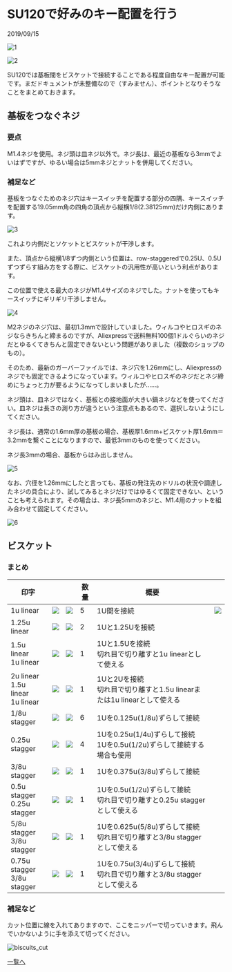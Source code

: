 # SU120で好みのキー配置を行う

2019/09/15

![1](1.jpg)

![2](2.jpg)

SU120では基板間をビスケットで接続することである程度自由なキー配置が可能です。まだドキュメントが未整備なので（すみません）、ポイントとなりそうなことをまとめておきます。

## 基板をつなぐネジ

### 要点

M1.4ネジを使用。ネジ頭は皿ネジ以外で。ネジ長は、最近の基板なら3mmでよいはずですが、ゆるい場合は5mmネジとナットを併用してください。

### 補足など

基板をつなぐためのネジ穴はキースイッチを配置する部分の四隅、キースイッチを配置する19.05mm角の四角の頂点から縦横1/8(2.38125mm)だけ内側にあります。

![3](3.png)

これより内側だとソケットとビスケットが干渉します。

また、頂点から縦横1/8ずつ内側という位置は、row-staggeredで0.25U、0.5Uずつずらす組み方をする際に、ビスケットの汎用性が高いという利点があります。

この位置で使える最大のネジがM1.4サイズのネジでした。ナットを使ってもキースイッチにギリギリ干渉しません。

![4](4.jpg)

M2ネジのネジ穴は、最初1.3mmで設計していました。ウィルコやヒロスギのネジならきちんと締まるのですが、Aliexpressで送料無料100個1ドルぐらいのネジだとゆるくてきちんと固定できないという問題がありました（複数のショップのもの）。

そのため、最新のガーバーファイルでは、ネジ穴を1.26mmにし、Aliexpressのネジでも固定できるようになっています。ウィルコやヒロスギのネジだとネジ締めにちょっと力が要るようになってしまいましたが……。

ネジ頭は、皿ネジではなく、基板との接地面が大きい鍋ネジなどを使ってください。皿ネジは長さの測り方が違うという注意点もあるので、選択しないようにしてください。

ネジ長は、通常の1.6mm厚の基板の場合、基板厚1.6mm+ビスケット厚1.6mm＝3.2mmを繋ぐことになりますので、最低3mmのものを使ってください。

ネジ長3mmの場合、基板からはみ出しません。

![5](5.jpg)

なお、穴径を1.26mmにしたと言っても、基板の発注先のドリルの状況や調達したネジの具合により、試してみるとネジだけではゆるくて固定できない、ということも考えられます。その場合は、ネジ長5mmのネジと、M1.4用のナットを組み合わせて固定してください。

![6](6.jpg)

## ビスケット

### まとめ


| 印字         |   |                                                     | 数量 | 概要             |              |
| ------------ | ------------------------------------------------------ | ---- | ---------------- | ---------------- | ---------------- |
| 1u linear    | ![](1u_linear.jpg) | ![](1u_linear.png) | 5    | 1U間を接続 | ![](b2-0.png) |
| 1.25u linear | ![](1.25u_linear.jpg) | ![](1.25u_linear.png)                                                         | 2     | 1Uと1.25Uを接続                 |                  |
| 1.5u linear<br />1u linear | ![](1.5u_linear_1u_linear.jpg) | ![](1.5u_linear_1u_linear.png)                                                         | 1     | 1Uと1.5Uを接続<br />切れ目で切り離すと1u linearとして使える |  |
| 2u linear<br />1.5u linear<br />1u linear | ![](2u_linear_1.5u_linear_1u_linear.jpg) | ![](2u_linear_1.5u_linear_1u_linear.png)                                                         | 1     | 1Uと2Uを接続<br />切れ目で切り離すと1.5u linearまたは1u linearとして使える |  |
| 1/8u stagger    | ![](1-8u_stagger.jpg) | ![](1-8u_stagger.png) | 6    | 1Uを0.125u(1/8u)ずらして接続 |  |
| 0.25u stagger    | ![](0.25u_stagger.jpg) | ![](0.25u_stagger.png) | 4    | 1Uを0.25u(1/4u)ずらして接続<br />1Uを0.5u(1/2u)ずらして接続する場合も使用 |  |
| 3/8u stagger    | ![](3-8u_stagger.jpg) | ![](3-8u_stagger.png) | 1    | 1Uを0.375u(3/8u)ずらして接続 |  |
| 0.5u stagger<br />0.25u stagger    | ![](0.5u_stagger_0.25u_stagger.jpg) | ![](0.5u_stagger_0.25u_stagger.png) | 1    | 1Uを0.5u(1/2u)ずらして接続<br />切れ目で切り離すと0.25u staggerとして使える |  |
| 5/8u stagger<br />3/8u stagger    | ![](5-8u_stagger_3-8u_stagger.jpg) | ![](5-8u_stagger_3-8u_stagger.png) | 1    | 1Uを0.625u(5/8u)ずらして接続<br />切れ目で切り離すと3/8u staggerとして使える |  |
| 0.75u stagger<br />3/8u stagger    | ![](0.75u_stagger_3-8u_stagger.jpg) | ![](0.75u_stagger_3-8u_stagger.png) | 1    | 1Uを0.75u(3/4u)ずらして接続<br />切れ目で切り離すと3/8u staggerとして使える |  |

### 補足など

カット位置に線を入れてありますので、ここをニッパーで切っていきます。飛んでいかないように手を添えて切ってください。

![biscuits_cut](biscuits_cut.jpg)


[一覧へ](../)